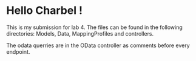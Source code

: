 # Hello Charbel !

This is my submission for lab 4. The files can be found in the following directories: Models, Data, MappingProfiles and controllers. 

The odata querries are in the OData controller as comments before every endpoint.
